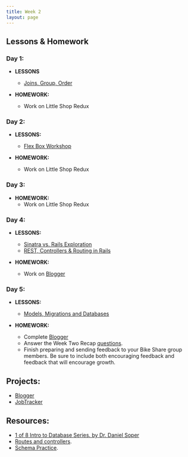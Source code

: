 ```yaml
---
title: Week 2
layout: page
---
```


## Lessons & Homework

### Day 1:

* **LESSONS**

  - [Joins, Group, Order](../lessons/joins_group_order)

* **HOMEWORK:**
  - Work on Little Shop Redux

### Day 2:

* **LESSONS:**
  - [Flex Box Workshop](../lessons/flexbox_workshop)

* **HOMEWORK:**
  - Work on Little Shop Redux

### Day 3:

* **HOMEWORK:**
  - Work on Little Shop Redux

### Day 4:

* **LESSONS:**
  - [Sinatra vs. Rails Exploration](../misc/sinatra_vs_rails_exploration)
  - [REST, Controllers & Routing in Rails](../lessons/rest_routing_and_controllers_in_rails)

* **HOMEWORK:**
  - Work on [Blogger](../misc/blogger)

### Day 5:

* **LESSONS:**
  - [Models, Migrations and Databases](../lessons/models_migrations_databases)

* **HOMEWORK:**
  - Complete [Blogger](../misc/blogger)
  - Answer the Week Two Recap [questions](https://github.com/turingschool/checks-for-understanding/blob/master/module-2/backend/week_two.md).
  - Finish preparing and sending feedback to your Bike Share group members. Be sure to include both encouraging feedback and feedback that will encourage growth.

## Projects:

* [Blogger](../misc/blogger)
* [JobTracker](https://github.com/turingschool/job-tracker)

## Resources:

  - [1 of 8 Intro to Database Series. by Dr. Daniel Soper](https://www.youtube.com/watch?v=4Z9KEBexzcM)
  - [Routes and controllers](https://github.com/turingschool/challenges/blob/master/routes_controllers_rails.markdown).
  - [Schema Practice](../misc/schema_practice).

